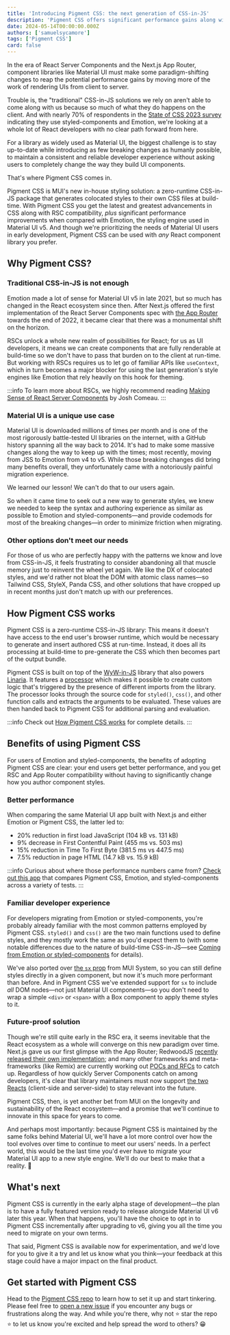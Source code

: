 ```yaml
---
title: 'Introducing Pigment CSS: the next generation of CSS-in-JS'
description: 'Pigment CSS offers significant performance gains along with RSC and App Router support.'
date: 2024-05-14T00:00:00.000Z
authors: ['samuelsycamore']
tags: ['Pigment CSS']
card: false
---
```


In the era of React Server Components and the Next.js App Router, component libraries like Material UI must make some paradigm-shifting changes to reap the potential performance gains by moving more of the work of rendering UIs from client to server.

Trouble is, the "traditional" CSS-in-JS solutions we rely on aren't able to come along with us because so much of what they do happens on the client.
And with nearly 70% of respondents in the [State of CSS 2023 survey](https://2023.stateofcss.com/en-US/css-in-js/) indicating they use styled-components and Emotion, we're looking at a whole lot of React developers with no clear path forward from here.

For a library as widely used as Material UI, the biggest challenge is to stay up-to-date while introducing as few breaking changes as humanly possible, to maintain a consistent and reliable developer experience without asking users to completely change the way they build UI components.

That's where Pigment CSS comes in.

Pigment CSS is MUI's new in-house styling solution: a zero-runtime CSS-in-JS package that generates colocated styles to their own CSS files at build-time.
With Pigment CSS you get the latest and greatest advancements in CSS along with RSC compatibility, _plus_ significant performance improvements when compared with Emotion, the styling engine used in Material UI v5.
And though we're prioritizing the needs of Material UI users in early development, Pigment CSS can be used with _any_ React component library you prefer.

## Why Pigment CSS?

### Traditional CSS-in-JS is not enough

Emotion made a lot of sense for Material UI v5 in late 2021, but so much has changed in the React ecosystem since then.
After Next.js offered the first implementation of the React Server Components spec with [the App Router](https://nextjs.org/blog/next-13) towards the end of 2022, it became clear that there was a monumental shift on the horizon.

RSCs unlock a whole new realm of possibilities for React; for us as UI developers, it means we can create components that are fully renderable at build-time so we don't have to pass that burden on to the client at run-time.
But working with RSCs requires us to let go of familiar APIs like `useContext`, which in turn becomes a major blocker for using the last generation's style engines like Emotion that rely heavily on this hook for theming.

:::info
To learn more about RSCs, we highly recommend reading [Making Sense of React Server Components](https://www.joshwcomeau.com/react/server-components/) by Josh Comeau.
:::

### Material UI is a unique use case

Material UI is downloaded millions of times per month and is one of the most rigorously battle-tested UI libraries on the internet, with a GitHub history spanning all the way back to 2014.
It's had to make some massive changes along the way to keep up with the times; most recently, moving from JSS to Emotion from v4 to v5.
While those breaking changes did bring many benefits overall, they unfortunately came with a notoriously painful migration experience.

We learned our lesson!
We can't do that to our users again.

So when it came time to seek out a new way to generate styles, we knew we needed to keep the syntax and authoring experience as similar as possible to Emotion and styled-components—and provide codemods for most of the breaking changes—in order to minimize friction when migrating.

### Other options don't meet our needs

For those of us who are perfectly happy with the patterns we know and love from CSS-in-JS, it feels frustrating to consider abandoning all that muscle memory just to reinvent the wheel yet again.
We like the DX of colocated styles, and we'd rather not bloat the DOM with atomic class names—so Tailwind CSS, StyleX, Panda CSS, and other solutions that have cropped up in recent months just don't match up with our preferences.

## How Pigment CSS works

Pigment CSS is a zero-runtime CSS-in-JS library: This means it doesn't have access to the end user's browser runtime, which would be necessary to generate and insert authored CSS at run-time.
Instead, it does all its processing at build-time to pre-generate the CSS which then becomes part of the output bundle.

Pigment CSS is built on top of the [WyW-in-JS](https://wyw-in-js.dev/) library that also powers [Linaria](https://linaria.dev/).
It features a [processor](https://wyw-in-js.dev/how-to/custom-tagged-template#creating-a-processor) which makes it possible to create custom logic that's triggered by the presence of different imports from the library.
The processor looks through the source code for `styled()`, `css()`, and other function calls and extracts the arguments to be evaluated.
These values are then handed back to Pigment CSS for additional parsing and evaluation.

:::info
Check out [How Pigment CSS works](https://github.com/mui/pigment-css/blob/master/HOW_PIGMENT_CSS_WORKS.md) for complete details.
:::

## Benefits of using Pigment CSS

For users of Emotion and styled-components, the benefits of adopting Pigment CSS are clear: your end users get better performance, and you get RSC and App Router compatibility without having to significantly change how you author component styles.

### Better performance

When comparing the same Material UI app built with Next.js and either Emotion or Pigment CSS, the latter led to:

- 20% reduction in first load JavaScript (104 kB vs. 131 kB)
- 9% decrease in First Contentful Paint (455 ms vs. 503 ms)
- 15% reduction in Time To First Byte (381.5 ms vs 447.5 ms)
- 7.5% reduction in page HTML (14.7 kB vs. 15.9 kB)

:::info
Curious about where those performance numbers came from?
[Check out this app](https://pigment-css-demo.vercel.app/perf) that compares Pigment CSS, Emotion, and styled-components across a variety of tests.
:::

### Familiar developer experience

For developers migrating from Emotion or styled-components, you're probably already familiar with the most common patterns employed by Pigment CSS.
`styled()` and `css()` are the two main functions used to define styles, and they mostly work the same as you'd expect them to (with some notable differences due to the nature of build-time CSS-in-JS—see [Coming from Emotion or styled-components](https://github.com/mui/pigment-css/tree/master?tab=readme-ov-file#coming-from-emotion-or-styled-components) for details).

We've also ported over [the `sx` prop](/system/getting-started/the-sx-prop/) from MUI System, so you can still define styles directly in a given component, but now it's much more performant than before.
And in Pigment CSS we've extended support for `sx` to include _all_ DOM nodes—not just Material UI components—so you don't need to wrap a simple `<div>` or `<span>` with a Box component to apply theme styles to it.

### Future-proof solution

Though we're still quite early in the RSC era, it seems inevitable that the React ecosystem as a whole will converge on this new paradigm over time.
Next.js gave us our first glimpse with the App Router; RedwoodJS [recently released their own implementation](https://redwoodjs.com/blog/rsc-now-in-redwoodjs); and many other frameworks and meta-frameworks (like Remix) are currently working out [POCs and RFCs](https://github.com/remix-run/remix/discussions/8048) to catch up.
Regardless of how quickly Server Components catch on among developers, it's clear that library maintainers must now support [the two Reacts](https://overreacted.io/the-two-reacts/) (client-side and server-side) to stay relevant into the future.

Pigment CSS, then, is yet another bet from MUI on the longevity and sustainability of the React ecosystem—and a promise that we'll continue to innovate in this space for years to come.

And perhaps most importantly: because Pigment CSS is maintained by the same folks behind Material UI, we'll have a lot more control over how the tool evolves over time to continue to meet our users' needs.
In a perfect world, this would be the last time you'd ever have to migrate your Material UI app to a new style engine.
We'll do our best to make that a reality. 🤞

## What's next

Pigment CSS is currently in the early alpha stage of development—the plan is to have a fully featured version ready to release alongside Material UI v6 later this year.
When that happens, you'll have the choice to opt in to Pigment CSS incrementally after upgrading to v6, giving you all the time you need to migrate on your own terms.

That said, Pigment CSS is available now for experimentation, and we'd love for you to give it a try and let us know what you think—your feedback at this stage could have a major impact on the final product.

## Get started with Pigment CSS

Head to the [Pigment CSS repo](https://github.com/mui/pigment-css/) to learn how to set it up and start tinkering.
Please feel free to [open a new issue](https://github.com/mui/pigment-css/issues) if you encounter any bugs or frustrations along the way.
And while you're there, why not ⭐️ star the repo ⭐️ to let us know you're excited and help spread the word to others? 😁
